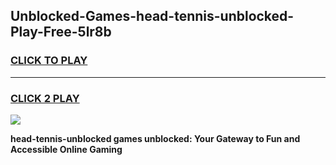 
## Unblocked-Games-head-tennis-unblocked-Play-Free-5lr8b
<h3>
<a href="https://premium76.site?title=head-tennis-unblocked&ref=18A1">CLICK TO PLAY</a></h3>
<hr>

<h3>
<a href="https://premium76.site?title=head-tennis-unblocked&ref=18A1">CLICK 2 PLAY</a>
  
</h3>

<a href="https://premium76.site?title=head-tennis-unblocked&ref=18A1"><img src="https://clearcache.store/games.png"></a>


**head-tennis-unblocked games unblocked: Your Gateway to Fun and Accessible Online Gaming**
